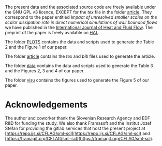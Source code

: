 The present data and the associated source code are freely available under the GNU GPL v3 licence, EXCEPT for the *tex* file in the folder [article](/article/). They correspond to the paper entitled *Impact of unresolved smaller scales on the scalar dissipation rate in direct numerical simulations of wall bounded flows* we have published in the [International Journal of Heat and Fluid Flow](https://doi.org/10.1016/j.ijheatfluidflow.2017.10.009). The preprint of the paper is freely available on [HAL](https://hal.archives-ouvertes.fr/hal-01631517).

The folder [PLOTS](/PLOTS/) contains the data and scripts used to generate the Table 2 and the Figure 1 of our paper.

The folder [article](/article/) contains the *tex* and *bib* files used to generate the article.

The folder [data](/data/) contains the data and scripts used to generate the Table 3 and the Figures 2, 3 and 4 of our paper.

The folder [visu](/visu/) contains the figures used to generate the Figure 5 of our paper.

# Acknowledgements

The author and coworker thank the Slovenian Research Agency and EDF R&D for funding the study. We also thank Framasoft and the Institut Jozef Stefan for providing the gitlab services that host the present project at [https://repo.ijs.si/CFLAG/sml-scl](https://repo.ijs.si/CFLAG/sml-scl) and [https://framagit.org/CFLAG/sml-scl](https://framagit.org/CFLAG/sml-scl).

